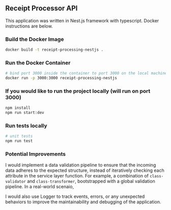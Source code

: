 ## Receipt Processor API
This application was written in Nest.js framework with typescript. Docker instructions are below.

### Build the Docker Image
```bash
docker build -t receipt-processing-nestjs .
```

### Run the Docker Container
```bash
# bind port 3000 inside the container to port 3000 on the local machine
docker run -p 3000:3000 receipt-processing-nestjs
```


### If you would like to run the project locally (will run on port 3000)

```bash
npm install
npm run start:dev
```

### Run tests locally

```bash
# unit tests
npm run test
```

### Potential Improvements
I would implement a data validation pipeline to ensure that the incoming data adheres to the expected structure, instead of iteratively checking each attribute in the service layer function. For example, a combination of `class-validator` and `class-transformer`, bootstrapped with a global validation pipeline.
In a real-world scenaio, 

I would also use Logger to track events, errors, or any unexpected behaviors to improve the maintainability and debugging of the application.